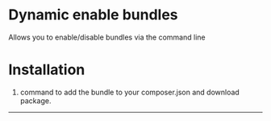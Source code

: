 Dynamic enable bundles
======================

Allows you to enable/disable bundles via the command line

Installation
============

1. command to add the bundle to your composer.json and download package.
------------------------------------------------------------------------